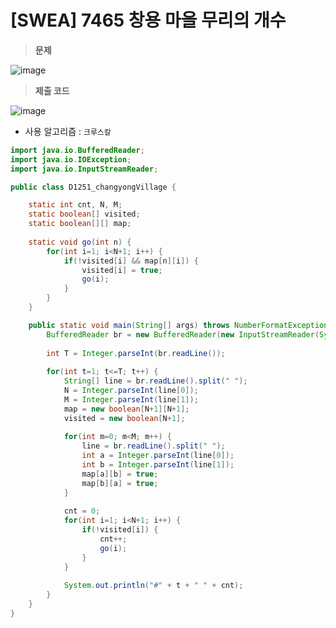 # [SWEA] 7465 창용 마을 무리의 개수
> **문제**
> 
![image](https://user-images.githubusercontent.com/80896077/174949965-1a400d8b-667e-4659-83ee-abefb31ce74e.png)

> **제출 코드**
>
![image](https://user-images.githubusercontent.com/80896077/174949996-f6ac2b3d-bee3-409a-ae4b-5f228154c745.png)

- 사용 알고리즘 : `크루스칼`


```java
import java.io.BufferedReader;
import java.io.IOException;
import java.io.InputStreamReader;

public class D1251_changyongVillage {

	static int cnt, N, M;
	static boolean[] visited;
	static boolean[][] map;
	
	static void go(int n) {
		for(int i=1; i<N+1; i++) {
			if(!visited[i] && map[n][i]) {
				visited[i] = true;
				go(i);
			}
		}
	}

	public static void main(String[] args) throws NumberFormatException, IOException {
		BufferedReader br = new BufferedReader(new InputStreamReader(System.in));
		
		int T = Integer.parseInt(br.readLine());
		
		for(int t=1; t<=T; t++) {
			String[] line = br.readLine().split(" ");
			N = Integer.parseInt(line[0]);
			M = Integer.parseInt(line[1]);
			map = new boolean[N+1][N+1];
			visited = new boolean[N+1];
			
			for(int m=0; m<M; m++) {
				line = br.readLine().split(" ");
				int a = Integer.parseInt(line[0]);
				int b = Integer.parseInt(line[1]);
				map[a][b] = true;
				map[b][a] = true;
			}
			
			cnt = 0;
			for(int i=1; i<N+1; i++) {
				if(!visited[i]) {
					cnt++;
					go(i);
				}
			}
			
			System.out.println("#" + t + " " + cnt);
		}
	}
}
```
